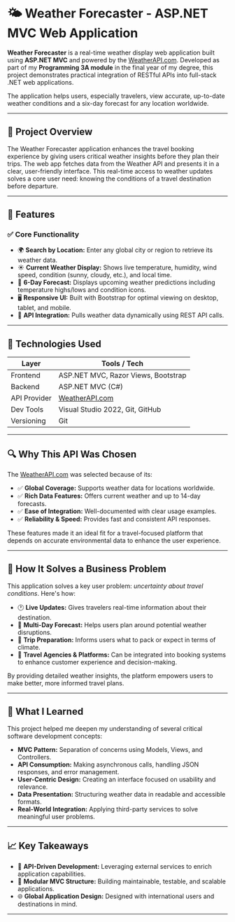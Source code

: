 # 🌤️ Weather Forecaster - ASP.NET MVC Web Application

**Weather Forecaster** is a real-time weather display web application built using **ASP.NET MVC** and powered by the [WeatherAPI.com](https://www.weatherapi.com/). Developed as part of my **Programming 3A module** in the final year of my degree, this project demonstrates practical integration of RESTful APIs into full-stack .NET web applications.

The application helps users, especially travelers, view accurate, up-to-date weather conditions and a six-day forecast for any location worldwide.

---

## 🚀 Project Overview

The Weather Forecaster application enhances the travel booking experience by giving users critical weather insights before they plan their trips. The web app fetches data from the Weather API and presents it in a clear, user-friendly interface. This real-time access to weather updates solves a core user need: knowing the conditions of a travel destination before departure.

---

## 🧩 Features

### ✅ Core Functionality

- 🌍 **Search by Location:** Enter any global city or region to retrieve its weather data.
- ☀️ **Current Weather Display:** Shows live temperature, humidity, wind speed, condition (sunny, cloudy, etc.), and local time.
- 📆 **6-Day Forecast:** Displays upcoming weather predictions including temperature highs/lows and condition icons.
- 🖥️ **Responsive UI:** Built with Bootstrap for optimal viewing on desktop, tablet, and mobile.
- 📡 **API Integration:** Pulls weather data dynamically using REST API calls.

---

## 🔧 Technologies Used

| Layer        | Tools / Tech                         |
|--------------|--------------------------------------|
| Frontend     | ASP.NET MVC, Razor Views, Bootstrap  |
| Backend      | ASP.NET MVC (C#)                     |
| API Provider | [WeatherAPI.com](https://www.weatherapi.com/) |
| Dev Tools    | Visual Studio 2022, Git, GitHub      |
| Versioning   | Git         |

---

## 🔍 Why This API Was Chosen

The [WeatherAPI.com](https://www.weatherapi.com/) was selected because of its:

- ✅ **Global Coverage:** Supports weather data for locations worldwide.
- ✅ **Rich Data Features:** Offers current weather and up to 14-day forecasts.
- ✅ **Ease of Integration:** Well-documented with clear usage examples.
- ✅ **Reliability & Speed:** Provides fast and consistent API responses.

These features made it an ideal fit for a travel-focused platform that depends on accurate environmental data to enhance the user experience.

---

## 🧩 How It Solves a Business Problem

This application solves a key user problem: *uncertainty about travel conditions*. Here's how:

- 🕐 **Live Updates:** Gives travelers real-time information about their destination.
- 📅 **Multi-Day Forecast:** Helps users plan around potential weather disruptions.
- 🎒 **Trip Preparation:** Informs users what to pack or expect in terms of climate.
- 💼 **Travel Agencies & Platforms:** Can be integrated into booking systems to enhance customer experience and decision-making.

By providing detailed weather insights, the platform empowers users to make better, more informed travel plans.

---

## 🧠 What I Learned

This project helped me deepen my understanding of several critical software development concepts:

- **MVC Pattern:** Separation of concerns using Models, Views, and Controllers.
- **API Consumption:** Making asynchronous calls, handling JSON responses, and error management.
- **User-Centric Design:** Creating an interface focused on usability and relevance.
- **Data Presentation:** Structuring weather data in readable and accessible formats.
- **Real-World Integration:** Applying third-party services to solve meaningful user problems.

---

## 📈 Key Takeaways

- 🔄 **API-Driven Development:** Leveraging external services to enrich application capabilities.
- 🧱 **Modular MVC Structure:** Building maintainable, testable, and scalable applications.
- 🌐 **Global Application Design:** Designed with international users and destinations in mind.

---
